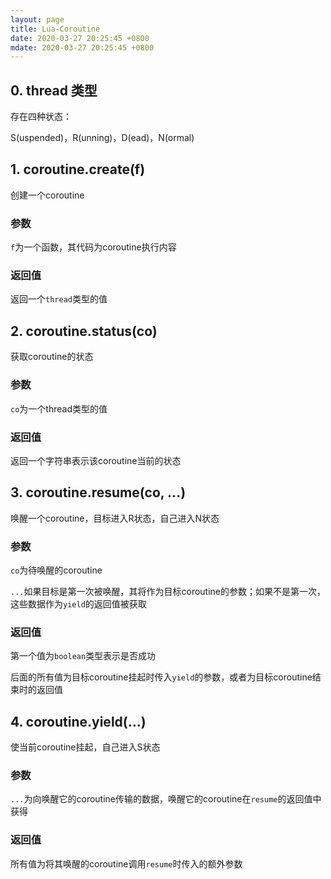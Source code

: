 ```yaml
---
layout: page
title: Lua-Coroutine
date: 2020-03-27 20:25:45 +0800
mdate: 2020-03-27 20:25:45 +0800
---
```


## 0. thread 类型

存在四种状态：

S(uspended)，R(unning)，D(ead)，N(ormal)

## 1. coroutine.create(f)

创建一个coroutine

### 参数

`f`为一个函数，其代码为coroutine执行内容

### 返回值

返回一个`thread`类型的值

## 2. coroutine.status(co)

获取coroutine的状态

### 参数

`co`为一个thread类型的值

### 返回值

返回一个字符串表示该coroutine当前的状态

## 3. coroutine.resume(co, ...)

唤醒一个coroutine，目标进入R状态，自己进入N状态

### 参数

`co`为待唤醒的coroutine

`...`如果目标是第一次被唤醒，其将作为目标coroutine的参数；如果不是第一次，这些数据作为`yield`的返回值被获取

### 返回值

第一个值为`boolean`类型表示是否成功

后面的所有值为目标coroutine挂起时传入`yield`的参数，或者为目标coroutine结束时的返回值

## 4. coroutine.yield(...)

使当前coroutine挂起，自己进入S状态

### 参数

`...`为向唤醒它的coroutine传输的数据，唤醒它的coroutine在`resume`的返回值中获得

### 返回值

所有值为将其唤醒的coroutine调用`resume`时传入的额外参数
